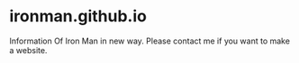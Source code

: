 # ironman.github.io
Information Of Iron Man in new way.
Please contact me if you want to make a website.
